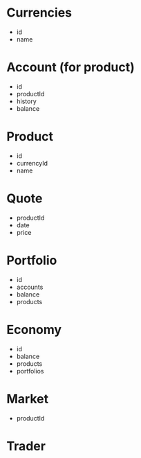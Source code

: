 # Currencies
  - id
  - name

# Account (for product)
  - id
  - productId
  - history
  - balance

# Product
  - id
  - currencyId
  - name

# Quote
  - productId
  - date
  - price

# Portfolio
  - id
  - accounts
  - balance
  - products

# Economy
  - id
  - balance
  - products
  - portfolios

# Market
  - productId

# Trader
